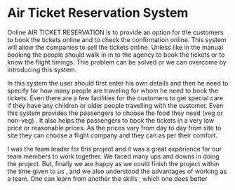 # Air Ticket Reservation System
Online AIR TICKET RESERVATION is to provide an option for the 
customers to book the tickets online and to check the confirmation 
online. This system will allow the companies to sell the tickets online. 
Unless like in the manual booking the people should walk in in to the 
agency to book the tickets or to know the flight timings. This 
problem can be solved or we can overcome by introducing this 
system.

In this system the user should first enter his own details and then he 
need to specify for how many people are traveling for whom he need 
to book the tickets. Even there are a few facilities for the customers 
to get special care if they have any children or older people travelling 
with the customer. Even this system provides the passengers to 
choose the food they need (veg or non-veg) . It also helps the 
passengers to book the tickets in a very low price or reasonable 
prices. As the prices vary from day to day from site to site they can 
choose a flight company and they can as per their comfort.

I was the team leader for this project and it was a great experience for our team members to 
work together. We faced many ups and downs in doing 
the project. But, finally we are happy as we could 
finish the project within the time given to us , and we 
also understood the advantages of working as a team. 
One can learn from another the skills , which one does 
better
